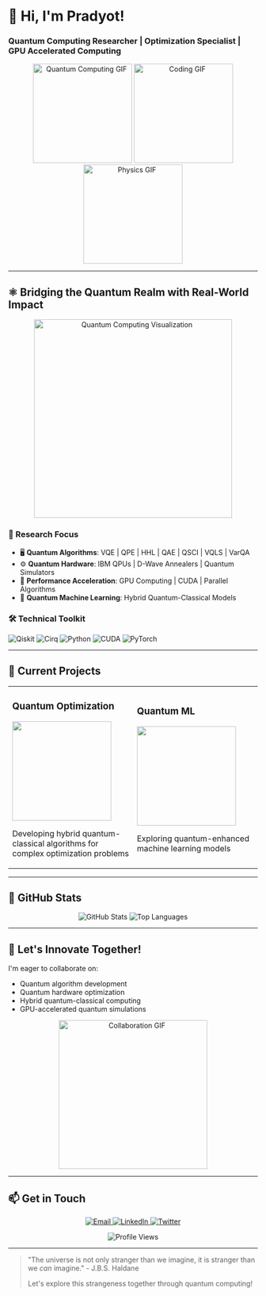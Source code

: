 # 👋 Hi, I'm Pradyot! 
### Quantum Computing Researcher | Optimization Specialist | GPU Accelerated Computing

<p align="center">
  <img src="https://media.giphy.com/media/v1.Y2lkPTc5MGI3NjExcDBtY3h3dGJ5eW9xY3R2Y3J5b2J6Z2Z6eGZ2a2V5dWJtZ2N0dGZ1biZlcD12MV9pbnRlcm5hbF9naWZfYnlfaWQmY3Q9Zw/26tn33aiTi1jkl6H6/giphy.gif" width="200" alt="Quantum Computing GIF">
  <img src="https://media.giphy.com/media/HscDLzkO8EOTmgkhQP/giphy.gif" width="200" alt="Coding GIF">
  <img src="https://media.giphy.com/media/qgQUggAC3Pfv687qPC/giphy.gif" width="200" alt="Physics GIF">
</p>

---

## ⚛️ Bridging the Quantum Realm with Real-World Impact

<div align="center">
  <img src="https://media.giphy.com/media/L1R1tvI9svkIWwpVYr/giphy.gif" width="400" alt="Quantum Computing Visualization">
</div>

### 🔬 Research Focus
- 🖥️ **Quantum Algorithms**: VQE | QPE | HHL | QAE | QSCI | VQLS | VarQA
- ⚙️ **Quantum Hardware**: IBM QPUs | D-Wave Annealers | Quantum Simulators
- 🚀 **Performance Acceleration**: GPU Computing | CUDA | Parallel Algorithms
- 🤖 **Quantum Machine Learning**: Hybrid Quantum-Classical Models

### 🛠️ Technical Toolkit
<p align="left">
  <img src="https://img.shields.io/badge/Qiskit-6929C4?style=for-the-badge&logo=Qiskit&logoColor=white" alt="Qiskit">
  <img src="https://img.shields.io/badge/Cirq-4285F4?style=for-the-badge&logo=Cirq&logoColor=white" alt="Cirq">
  <img src="https://img.shields.io/badge/Python-3776AB?style=for-the-badge&logo=python&logoColor=white" alt="Python">
  <img src="https://img.shields.io/badge/CUDA-76B900?style=for-the-badge&logo=nvidia&logoColor=white" alt="CUDA">
  <img src="https://img.shields.io/badge/PyTorch-EE4C2C?style=for-the-badge&logo=PyTorch&logoColor=white" alt="PyTorch">
</p>

---

## 🚀 Current Projects

<div align="center">
  <table>
    <tr>
      <td width="50%">
        <h3>Quantum Optimization</h3>
        <img src="https://media.giphy.com/media/3o7TKSjRrfIPjeiVyM/giphy.gif" width="200">
        <p>Developing hybrid quantum-classical algorithms for complex optimization problems</p>
      </td>
      <td width="50%">
        <h3>Quantum ML</h3>
        <img src="https://media.giphy.com/media/3o6Zt6ML6BklcajjsA/giphy.gif" width="200">
        <p>Exploring quantum-enhanced machine learning models</p>
      </td>
    </tr>
  </table>
</div>

---

## 🌟 GitHub Stats

<p align="center">
  <img src="https://github-readme-stats.vercel.app/api?username=pradyotpritam&show_icons=true&theme=radical" alt="GitHub Stats">
  <img src="https://github-readme-stats.vercel.app/api/top-langs/?username=pradyotpritam&layout=compact&theme=radical" alt="Top Languages">
</p>

---

## 💞️ Let's Innovate Together!

I'm eager to collaborate on:
- Quantum algorithm development
- Quantum hardware optimization
- Hybrid quantum-classical computing
- GPU-accelerated quantum simulations

<div align="center">
  <img src="https://media.giphy.com/media/Ln2dAW9oycjgmTpjX9/giphy.gif" width="300" alt="Collaboration GIF">
</div>

---

## 📫 Get in Touch

<p align="center">
  <a href="mailto:pradyotpritam@gmail.com">
    <img src="https://img.shields.io/badge/Gmail-D14836?style=for-the-badge&logo=gmail&logoColor=white" alt="Email">
  </a>
  <a href="https://linkedin.com/in/yourprofile">
    <img src="https://img.shields.io/badge/LinkedIn-0077B5?style=for-the-badge&logo=linkedin&logoColor=white" alt="LinkedIn">
  </a>
  <a href="https://twitter.com/yourhandle">
    <img src="https://img.shields.io/badge/Twitter-1DA1F2?style=for-the-badge&logo=twitter&logoColor=white" alt="Twitter">
  </a>
</p>

<p align="center">
  <img src="https://komarev.com/ghpvc/?username=pradyotpritam&label=Profile%20views&color=0e75b6&style=flat" alt="Profile Views">
</p>

---

> "The universe is not only stranger than we imagine, it is stranger than we *can* imagine." - J.B.S. Haldane
> 
> Let's explore this strangeness together through quantum computing!

